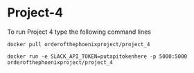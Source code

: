 # Project-4

To run Project 4 type the following command lines 

    docker pull orderofthephoenixproject/project_4

    docker run -e SLACK_API_TOKEN=putapitokenhere -p 5000:5000 orderofthephoenixproject/project_4